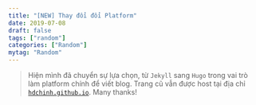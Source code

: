 ```yaml
---
title: "[NEW] Thay đổi đổi Platform"
date: 2019-07-08
draft: false
tags: ["random"]
categories: ["Random"]
mytag: "Random"
---
```


> Hiện mình đã chuyển sự lựa chọn, từ `Jekyll` sang `Hugo` trong vai trò làm platform chính để viết blog. Trang cũ vẫn được host tại địa chỉ [`hdchinh.github.io`](https://hdchinh.github.io/). Many thanks!
